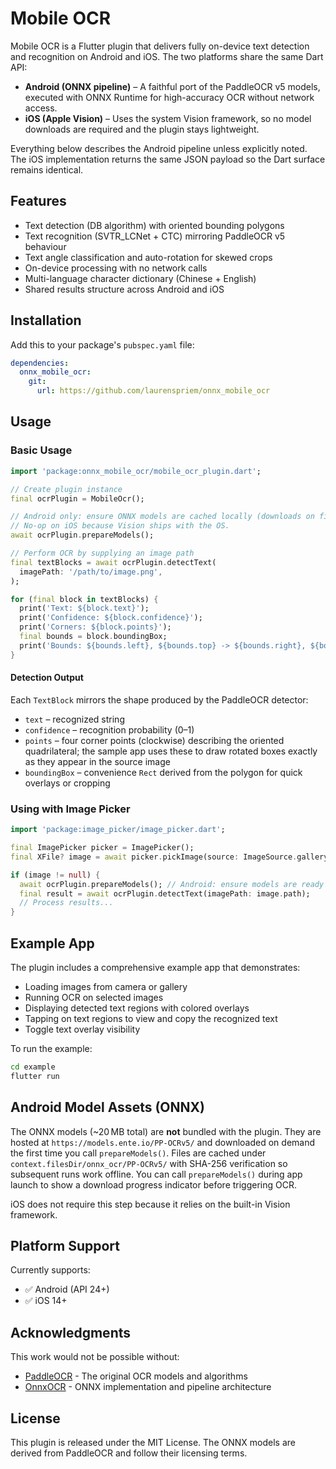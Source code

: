 # Mobile OCR

Mobile OCR is a Flutter plugin that delivers fully on-device text detection and
recognition on Android and iOS. The two platforms share the same Dart API:

- **Android (ONNX pipeline)** – A faithful port of the PaddleOCR v5 models,
  executed with ONNX Runtime for high-accuracy OCR without network access.
- **iOS (Apple Vision)** – Uses the system Vision framework, so no model
  downloads are required and the plugin stays lightweight.

Everything below describes the Android pipeline unless explicitly noted. The
iOS implementation returns the same JSON payload so the Dart surface remains
identical.

## Features

- Text detection (DB algorithm) with oriented bounding polygons
- Text recognition (SVTR_LCNet + CTC) mirroring PaddleOCR v5 behaviour
- Text angle classification and auto-rotation for skewed crops
- On-device processing with no network calls
- Multi-language character dictionary (Chinese + English)
- Shared results structure across Android and iOS

## Installation

Add this to your package's `pubspec.yaml` file:

```yaml
dependencies:
  onnx_mobile_ocr:
    git:
      url: https://github.com/laurenspriem/onnx_mobile_ocr
```

## Usage

### Basic Usage

```dart
import 'package:onnx_mobile_ocr/mobile_ocr_plugin.dart';

// Create plugin instance
final ocrPlugin = MobileOcr();

// Android only: ensure ONNX models are cached locally (downloads on first run).
// No-op on iOS because Vision ships with the OS.
await ocrPlugin.prepareModels();

// Perform OCR by supplying an image path
final textBlocks = await ocrPlugin.detectText(
  imagePath: '/path/to/image.png',
);

for (final block in textBlocks) {
  print('Text: ${block.text}');
  print('Confidence: ${block.confidence}');
  print('Corners: ${block.points}');
  final bounds = block.boundingBox;
  print('Bounds: ${bounds.left}, ${bounds.top} -> ${bounds.right}, ${bounds.bottom}');
}
```

#### Detection Output

Each `TextBlock` mirrors the shape produced by the PaddleOCR detector:

- `text` – recognized string
- `confidence` – recognition probability (0–1)
- `points` – four corner points (clockwise) describing the oriented quadrilateral; the sample app uses these to draw rotated boxes exactly as they appear in the source image
- `boundingBox` – convenience `Rect` derived from the polygon for quick overlays or cropping

### Using with Image Picker

```dart
import 'package:image_picker/image_picker.dart';

final ImagePicker picker = ImagePicker();
final XFile? image = await picker.pickImage(source: ImageSource.gallery);

if (image != null) {
  await ocrPlugin.prepareModels(); // Android: ensure models are ready (no-op on iOS)
  final result = await ocrPlugin.detectText(imagePath: image.path);
  // Process results...
}
```

## Example App

The plugin includes a comprehensive example app that demonstrates:

- Loading images from camera or gallery
- Running OCR on selected images
- Displaying detected text regions with colored overlays
- Tapping on text regions to view and copy the recognized text
- Toggle text overlay visibility

To run the example:

```bash
cd example
flutter run
```

## Android Model Assets (ONNX)

The ONNX models (~20 MB total) are **not** bundled with the plugin. They are hosted at
`https://models.ente.io/PP-OCRv5/` and downloaded on demand the first time you call
`prepareModels()`. Files are cached under `context.filesDir/onnx_ocr/PP-OCRv5/` with SHA-256
verification so subsequent runs work offline. You can call `prepareModels()` during app launch to
show a download progress indicator before triggering OCR.

iOS does not require this step because it relies on the built-in Vision framework.

## Platform Support

Currently supports:
- ✅ Android (API 24+)
- ✅ iOS 14+

## Acknowledgments

This work would not be possible without:
- [PaddleOCR](https://github.com/PaddlePaddle/PaddleOCR) - The original OCR models and algorithms
- [OnnxOCR](https://github.com/jingsongliujing/OnnxOCR) - ONNX implementation and pipeline architecture

## License

This plugin is released under the MIT License. The ONNX models are derived from PaddleOCR and follow their licensing terms.

